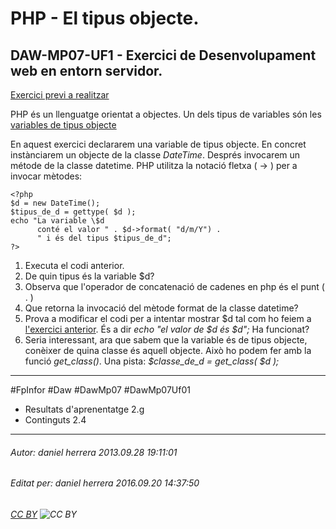 # PHP - El tipus objecte.
## DAW-MP07-UF1 - Exercici de Desenvolupament web en entorn servidor.
[Exercici previ a realitzar](/DAW/DAW-MP07/DAW-MP07-UF1/php-els-tipus-de-variables-primitius/readme.md)

PHP és un llenguatge orientat a objectes. Un dels tipus de variables són les [variables de tipus objecte](http://php.net/manual/es/language.types.php)

En aquest exercici declararem una variable de tipus objecte. En concret instànciarem un objecte de la classe *DateTime*. Després invocarem un métode de la classe datetime. PHP utilitza la notació fletxa ( -> ) per a invocar mètodes:

    <?php
    $d = new DateTime();
    $tipus_de_d = gettype( $d );
    echo "La variable \$d 
          conté el valor " . $d->format( "d/m/Y") .
    	  " i és del tipus $tipus_de_d";
    ?>

 1. Executa el codi anterior.
 2. De quin tipus és la variable $d?
 3. Observa que l'operador de concatenació de cadenes en php és el punt ( . )
 4. Que retorna la invocació del mètode format de la classe datetime?
 5. Prova a modificar el codi per a intentar mostrar $d tal com ho feiem a [l'exercici anterior](/activitats/DAW-MP07/DAW-MP07-UF1/php-els-tipus-de-variables-primitius/readme.md). És a dir *echo "el valor de \$d és $d";* Ha funcionat? 
 6. Seria interessant, ara que sabem que la variable és de tipus objecte, conèixer de quina classe és aquell objecte. Això ho podem fer amb la funció *get_class()*. Una pista: *$classe_de_d = get_class( $d );*




---

#FpInfor #Daw #DawMp07 #DawMp07Uf01

* Resultats d'aprenentatge 2.g
* Continguts 2.4
---

###### Autor: daniel herrera 2013.09.28 19:11:01
###### Editat per: daniel herrera 2016.09.20 14:37:50
###### [CC BY](https://creativecommons.org/licenses/by/4.0/) ![CC BY](https://licensebuttons.net/l/by/3.0/80x15.png)
